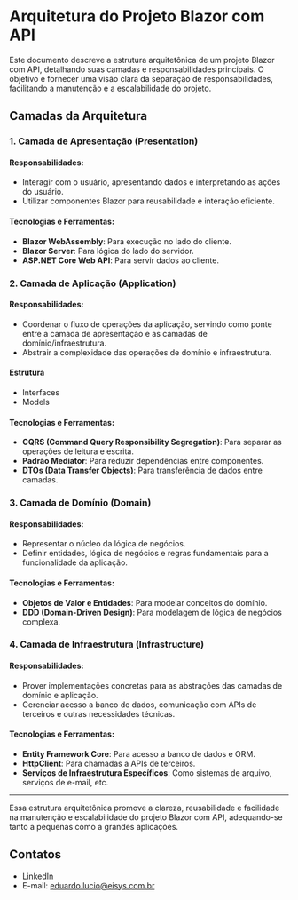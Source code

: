 # Arquitetura do Projeto Blazor com API

Este documento descreve a estrutura arquitetônica de um projeto Blazor com API, detalhando suas camadas e responsabilidades principais. O objetivo é fornecer uma visão clara da separação de responsabilidades, facilitando a manutenção e a escalabilidade do projeto.

## Camadas da Arquitetura

### 1. Camada de Apresentação (Presentation)

#### Responsabilidades:
- Interagir com o usuário, apresentando dados e interpretando as ações do usuário.
- Utilizar componentes Blazor para reusabilidade e interação eficiente.

#### Tecnologias e Ferramentas:
- **Blazor WebAssembly**: Para execução no lado do cliente.
- **Blazor Server**: Para lógica do lado do servidor.
- **ASP.NET Core Web API**: Para servir dados ao cliente.

### 2. Camada de Aplicação (Application)

#### Responsabilidades:
- Coordenar o fluxo de operações da aplicação, servindo como ponte entre a camada de apresentação e as camadas de domínio/infraestrutura.
- Abstrair a complexidade das operações de domínio e infraestrutura.
#### Estrutura
- Interfaces
- Models

#### Tecnologias e Ferramentas:
- **CQRS (Command Query Responsibility Segregation)**: Para separar as operações de leitura e escrita.
- **Padrão Mediator**: Para reduzir dependências entre componentes.
- **DTOs (Data Transfer Objects)**: Para transferência de dados entre camadas.

### 3. Camada de Domínio (Domain)

#### Responsabilidades:
- Representar o núcleo da lógica de negócios.
- Definir entidades, lógica de negócios e regras fundamentais para a funcionalidade da aplicação.

#### Tecnologias e Ferramentas:
- **Objetos de Valor e Entidades**: Para modelar conceitos do domínio.
- **DDD (Domain-Driven Design)**: Para modelagem de lógica de negócios complexa.

### 4. Camada de Infraestrutura (Infrastructure)

#### Responsabilidades:
- Prover implementações concretas para as abstrações das camadas de domínio e aplicação.
- Gerenciar acesso a banco de dados, comunicação com APIs de terceiros e outras necessidades técnicas.

#### Tecnologias e Ferramentas:
- **Entity Framework Core**: Para acesso a banco de dados e ORM.
- **HttpClient**: Para chamadas a APIs de terceiros.
- **Serviços de Infraestrutura Específicos**: Como sistemas de arquivo, serviços de e-mail, etc.

---

Essa estrutura arquitetônica promove a clareza, reusabilidade e facilidade na manutenção e escalabilidade do projeto Blazor com API, adequando-se tanto a pequenas como a grandes aplicações.

## Contatos

- [LinkedIn](https://www.linkedin.com/in/eduardo-lucio-13723a151/)
- E-mail: eduardo.lucio@eisys.com.br

